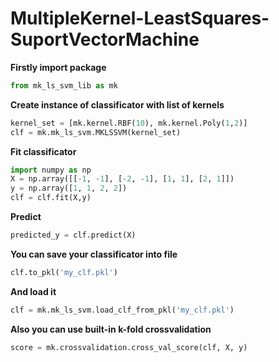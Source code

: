 # MultipleKernel-LeastSquares-SuportVectorMachine

**Firstly import package**
```python
from mk_ls_svm_lib as mk
```
**Create instance of classificator with list of kernels**
```python
kernel_set = [mk.kernel.RBF(10), mk.kernel.Poly(1,2)]
clf = mk.mk_ls_svm.MKLSSVM(kernel_set)
```
**Fit classificator**
```python
import numpy as np
X = np.array([[-1, -1], [-2, -1], [1, 1], [2, 1]])
y = np.array([1, 1, 2, 2]) 
clf = clf.fit(X,y)
```
**Predict**
```python
predicted_y = clf.predict(X)
```
**You can save your classificator into file**
```python
clf.to_pkl('my_clf.pkl')
```
**And load it**
```python
clf = mk.mk_ls_svm.load_clf_from_pkl('my_clf.pkl') 
```
**Also you can use built-in k-fold crossvalidation**
```python
score = mk.crossvalidation.cross_val_score(clf, X, y)
```
 
